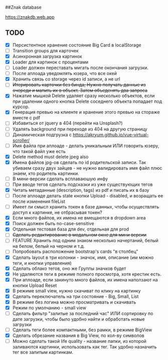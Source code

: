 ##Znak database

https://znakdb.web.app

TODO
---------------
- [x] Персистентное хранение состояние Big Card в localStorage
- [ ] Transition groups для карточек
- [x] Асинхронная загрузка картинок
- [x] Loader для картинок с процентами
- [ ] Loader должен переставать мигать после окончания загрузки.
- [ ] После аплоада уведомлять юзера, что все окей 
- [x] Хранить связь со storage через id записи, а не url
- [ ] ~~Итерировать карточки без бинда; Нужно получать данные из очереди и мапить их в объект. Затем объеденять два запроса~~
- [x] Нажатие мышкой Delete удаляет сразу несколько объектов, если при удалении одного кнопка Delete соседнего объекта попадает под курсор.
- [x] Генерация превью на клиенте и хранение этого превью на стораже вместе с pdf 
- [ ] Избавиться от jquery в 404 (перейти на Unsplash?)
- [ ] Удалять background при переходе из 404 на другую страницу
- [ ] Динамическая подгрузка с https://akryum.github.io/vue-virtual-scroller/
- [ ] Имя файла при аплоаде - делать уникальным ИЛИ говорить юзеру, что такой файл уже есть
- [x] Delete method must delete jpeg also  
- [x] Имена файлов jpg-ов сделать по id родительской записи. Так убиваем сразу двух зайцев - не нужно валидировать имя файл плюс знаем, кто родитель картинки.
- [ ] В мини-версии сделать всплаваюшую инфу
- [ ] При вводе тегов сделать подсказки из уже существующих тегов
- [x] Читать метаданные (description, tags) из pdf и писать их в базу
- [ ] После аплоаде делать state кнопки Upload - disabled, и возращать ее после изменения fileList
- [ ] Имеет ли смысл хранить токен в базе данных, чтобы осуществлять доступ к картинке, не отбрасывая токен?
- [x] Если много файлов, их имена не вмещаются в dropdown area 
- [x] Поиск должен быть no-case-sensitive
- [x] Отдельная тестовая база для dev, отдельная для prod
- [ ] ~~Сделать редактирование в модальном окне для мини версии~~
- [ ] FEATURE Хранить под одним знаком несколько начертаний, белый на белом, белый на черном и т.д.
- [ ] Попробовать расположение bootstrap's cards "в столбец"
- [x] Сделать layout в три колонки - значок, имя, описание (им можно теги, и кнопки управления)
- [x] Сделать облако тегов, оно же Группы значков будет
- [x] Не удаляются теги в режиме полного просмотра, хотя крестик есть.
- [x] При аплоаде, если закинуто много файлов, их имена наползают на кнопки Upload Reset
- [x] В режиме small view, нужно скачиват по клику на картинку
- [x] Сделать переключатель на три состояние - Big, Small, List
- [x] В режиме без логина можно просматривать и скачивать
- [x] Режим по умолчанию - small view
- [ ] Сделать фильтр "залитые за последний час" ИЛИ сортировку по дате загрузки, чтобы было удобно найти и обработать новые загрузки
- [ ] Сделать теги более компактными, без рамки, в режиме BigView
- [x] Сделать обрезание названия в Big View, по кол-ву символов
- [ ] Можно сделать такой life quality - название папки, из которой заливаются картинки, использовать как тег. Так удобно назначить тег все залитым картинкам.  